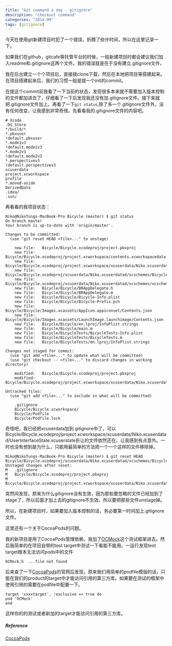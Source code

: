 ```yaml
---
title: "Git command a day - gitignore"
description: "checkout command"
categories: "2014-09"
tags: [gitignore]
---
```


今天在使用git新建项目时犯了一个错误，折腾了些许时间，所以在这里记录一下。

如果我们在github，gitcafe等托管平台的时候，一般新建项目时都会建议我们加入readme和.gitignore这两个文件。我的错误就是在于没有建立.gitignore文件。

我在后台建立一个个项目后，直接就clone下载，然后在本地把项目等搭建起来。在项目搭建起来后，我们的习惯一般是提一个init的commit。

在提这个commit前我看了一下当前的状态，发现很多本来就不需要加入版本控制的文件都加进去了，仔细看了一下后发现我还没有加.gitignore文件。接下来就把.gitignore文件加上。再看了一下`git status`,除了多一个.gitignore文件外，没有任何改变，让我感到非常奇怪。先看看我的.gitignore文件的内容吧。

	# Xcode
	.DS_Store
	*/build/*
	*.pbxuser
	!default.pbxuser
	*.mode1v3
	!default.mode1v3
	*.mode2v3
	!default.mode2v3
	*.perspectivev3
	!default.perspectivev3
	xcuserdata
	project.xcworkspace
	profile
	*.moved-aside
	DerivedData
	.idea/
	.svn/
	

再看看的我项目状态：

	Niko@NikoTungs-MacBook-Pro Bicycle (master) $ git status
	On branch master
	Your branch is up-to-date with 'origin/master'.

	Changes to be committed:
	  (use "git reset HEAD <file>..." to unstage)

		new file:   Bicycle/Bicycle.xcodeproj/project.pbxproj
		new file:   Bicycle/Bicycle.xcodeproj/project.xcworkspace/contents.xcworkspacedata
		new file:   Bicycle/Bicycle.xcodeproj/project.xcworkspace/xcuserdata/Niko.xcuserdatad/UserInterfaceState.xcuserstate
		new file:   Bicycle/Bicycle.xcodeproj/xcuserdata/Niko.xcuserdatad/xcschemes/Bicycle.xcscheme
		new file:   Bicycle/Bicycle.xcodeproj/xcuserdata/Niko.xcuserdatad/xcschemes/xcschememanagement.plist
		new file:   Bicycle/Bicycle/BRAppDelegate.h
		new file:   Bicycle/Bicycle/BRAppDelegate.m
		new file:   Bicycle/Bicycle/Bicycle-Info.plist
		new file:   Bicycle/Bicycle/Bicycle-Prefix.pch
		new file:   Bicycle/Bicycle/Images.xcassets/AppIcon.appiconset/Contents.json
		new file:   Bicycle/Bicycle/Images.xcassets/LaunchImage.launchimage/Contents.json
		new file:   Bicycle/Bicycle/en.lproj/InfoPlist.strings
		new file:   Bicycle/Bicycle/main.m
		new file:   Bicycle/BicycleTests/BicycleTests-Info.plist
		new file:   Bicycle/BicycleTests/BicycleTests.m
		new file:   Bicycle/BicycleTests/en.lproj/InfoPlist.strings

	Changes not staged for commit:
	  (use "git add <file>..." to update what will be committed)
	  (use "git checkout -- <file>..." to discard changes in working directory)

		modified:   Bicycle/Bicycle.xcodeproj/project.pbxproj
		modified:   Bicycle/Bicycle.xcodeproj/project.xcworkspace/xcuserdata/Niko.xcuserdatad/UserInterfaceState.xcuserstate

	Untracked files:
	  (use "git add <file>..." to include in what will be committed)

		.gitignore
		Bicycle/Bicycle.xcworkspace/
		Bicycle/Podfile
		Bicycle/Podfile.lock


奇怪吧，我已经把xcuserdata加到.gitignore中了，可以Bicycle/Bicycle.xcodeproj/project.xcworkspace/xcuserdata/Niko.xcuserdatad/UserInterfaceState.xcuserstate折让的文件依然还在，让我感到有点意外。一时也没有想到是为什么，只能用最简单的方法把一个一个这样的文件移除掉。

	Niko@NikoTungs-MacBook-Pro Bicycle (master) $ git reset HEAD Bicycle/Bicycle.xcodeproj/xcuserdata/Niko.xcuserdatad/xcschemes/Bicycle.xcscheme
	Unstaged changes after reset:
	M	.gitignore
	M	Bicycle/Bicycle.xcodeproj/project.pbxproj
	M	Bicycle/Bicycle.xcodeproj/project.xcworkspace/xcuserdata/Niko.xcuserdatad/UserInterfaceState.xcuserstate

突然间发现，原来为什么gitignore没有生效，因为那些要忽略的文件已经加到了stage了，所以后面才加上去的gitignore不生效。所以要把那些文件unstage掉。

所以，在新建项目时，如果要加入版本控制的话，务必要第一时间加上.gitignore文件。

这里还有一个关于CocoaPods的问题。

我的新项目是用了CocoaPods管理依赖，我加了[OCMock](http://ocmock.org/)这个测试框架进去。然后我简单的在项目自带的test target中测试一下看能不能用。一运行发现test target根本无法访问pods中的文件

	OCMock.h  ...file not found


后来查了一下[CocoaPods](http://cocoapods.org/)的官网后发现，原来我们用简单的podfile模版的话，只能在我们的product的target中才能访问引用的第三方库。如果要在测试的框架中使用引用的需要在podfile中配置一下。

	target 'xxxxtarget', :exclusive => true do
	pod 'OCMock' 
	end

这样你的的测试或者新加的target才能访问引用的第三方库。


##### Reference

[CocoaPods](http://guides.cocoapods.org/syntax/podfile.html#target)